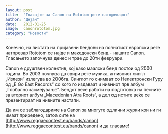 ```yaml
---
layout: post
title:  "Гласајте за Canon на Rototom реге натпреварот"
author: "Дејан"
date:   2012-01-25
image:  canonrototom.jpg
category: "Новости"
---
```


Конечно, на листата на пријавени бендови на познатиот европски реге натпревар Rototom се најде и македонски бенд - 
нашите Canon. Гласањето започнува денес и трае до 20ти февруари.

Canon е друштвен колектив, кој како маалски бенд постои од 2000 година. Во 2003 почнува да свири реге музика, а нивниот 
сингл „Излези“ излегува во 2006та. Синглот го снимаат со Нелектронски Гуру од „E Go East Records“ со кого го издаваат и 
нивниот прв албум „Глобално засмејување“. Бендот веќе работи на подготовка на песните за вториот албум „Macedonian Atra 
Roots“, а дел од истите веќе се презентираат на нивните настапи.

Да им се заблагодариме на Canon за многуте одлични журки кои ни ги имаат приредено, затоа сите на 
[http://www.reggaecontest.eu/bands/canon](http://www.reggaecontest.eu/bands/canon) и да гласаме!
